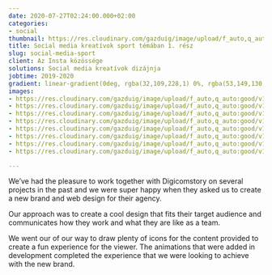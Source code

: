 ```yaml
---
date: 2020-07-27T02:24:00.000+02:00
categories:
- social
thumbnail: https://res.cloudinary.com/gazduig/image/upload/f_auto,q_auto:good/v1595856747/cms/PENS-1_qst8z9.png
title: Social media kreatívok sport témában 1. rész
slug: social-media-sport
client: Az Insta közössége
solutions: Social media kreatívok dizájnja
jobtime: 2019-2020
gradient: linear-gradient(0deg, rgba(32,109,228,1) 0%, rgba(53,149,130,0) 45%)
images:
- https://res.cloudinary.com/gazduig/image/upload/f_auto,q_auto:good/v1595859608/cms/Frame_70_v9pdxh.webp
- https://res.cloudinary.com/gazduig/image/upload/f_auto,q_auto:good/v1595859607/cms/Frame_66_huybbb.webp
- https://res.cloudinary.com/gazduig/image/upload/f_auto,q_auto:good/v1595859607/cms/Frame_68_wfjk33.webp
- https://res.cloudinary.com/gazduig/image/upload/f_auto,q_auto:good/v1595859607/cms/Frame_67_eknihc.webp
- https://res.cloudinary.com/gazduig/image/upload/f_auto,q_auto:good/v1595859608/cms/Frame_69_enkedc.webp
- https://res.cloudinary.com/gazduig/image/upload/f_auto,q_auto:good/v1595859608/cms/Frame_65_y2xsli.webp
- https://res.cloudinary.com/gazduig/image/upload/f_auto,q_auto:good/v1595859607/cms/Frame_64_s0k2v2.webp
- https://res.cloudinary.com/gazduig/image/upload/f_auto,q_auto:good/v1595859607/cms/Frame_63_cxbvut.webp

---
```

We’ve had the pleasure to work together with Digicomstory on several projects in the past and we were super happy when they asked us to create a new brand and web design for their agency.

Our approach was to create a cool design that fits their target audience and communicates how they work and what they are like as a team.

We went our of our way to draw plenty of icons for the content provided to create a fun experience for the viewer. The animations that were added in development completed the experience that we were looking to achieve with the new brand.